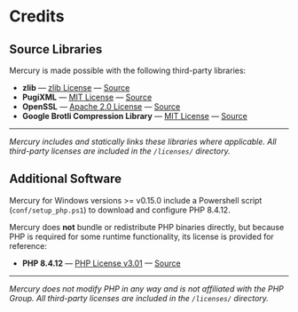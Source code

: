 # Credits

## Source Libraries

Mercury is made possible with the following third-party libraries:

- **zlib** — [zlib License](/licenses/zlib_LICENSE.txt) — [Source](https://github.com/madler/zlib)
- **PugiXML** — [MIT License](/licenses/PugiXML_LICENSE.txt) — [Source](https://github.com/zeux/pugixml)
- **OpenSSL** — [Apache 2.0 License](/licenses/OpenSSL_apache-license-2.0.txt) — [Source](https://github.com/openssl/openssl)
- **Google Brotli Compression Library** — [MIT License](/licenses/Brotli_LICENSE.txt) — [Source](https://github.com/google/brotli)

---

*Mercury includes and statically links these libraries where applicable.
All third-party licenses are included in the `/licenses/` directory.*

## Additional Software

Mercury for Windows versions >= v0.15.0 include a Powershell script (`conf/setup_php.ps1`) to download and configure PHP 8.4.12.

Mercury does **not** bundle or redistribute PHP binaries directly, but because PHP is required for some runtime functionality, its license is provided for reference:

- **PHP 8.4.12** — [PHP License v3.01](/licenses/PHP_license.txt) — [Source](https://www.php.net/)

---

*Mercury does not modify PHP in any way and is not affiliated with the PHP Group.
All third-party licenses are included in the `/licenses/` directory.*